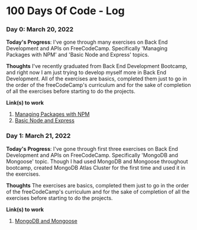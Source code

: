 # 100 Days Of Code - Log

### Day 0: March 20, 2022 

**Today's Progress**: I've gone through many exercises on Back End Development and APIs on FreeCodeCamp. Specifically 'Managing Packages with NPM' and 'Basic Node and Express' topics.

**Thoughts** I've recently graduated from Back End Development Bootcamp, and right now I am just trying to develop myself more in Back End Development. All of the exercises are basics, completed them just to go in the order of the freeCodeCamp's curriculum and for the sake of completion of all the exercises before starting to do the projects.

**Link(s) to work**
1. [Managing Packages with NPM](https://replit.com/@PerizatIbraeva/boilerplate-npm#.replit)
2. [Basic Node and Express](https://replit.com/@PerizatIbraeva/boilerplate-express-1#.replit)


### Day 1: March 21, 2022 

**Today's Progress**: I've gone through first three exercises on Back End Development and APIs on FreeCodeCamp. Specifically 'MongoDB and Mongoose' topic. Though I had used MongoDB and Mongoose throughout bootcamp, created MongoDB Atlas Cluster for the first time and used it in the exercises.

**Thoughts** The exercises are basics, completed them just to go in the order of the freeCodeCamp's curriculum and for the sake of completion of all the exercises before starting to do the projects.

**Link(s) to work**
1. [MongoDB and Mongoose](https://replit.com/@PerizatIbraeva/boilerplate-mongomongoose#.replit)

